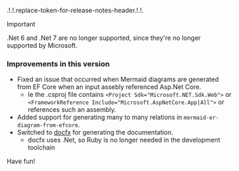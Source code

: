 .!.!.replace-token-for-release-notes-header.!.!.
> [!IMPORTANT]
> .Net 6 and .Net 7 are no longer supported, since they're no longer supported by Microsoft.

### Improvements in this version
- Fixed an issue that occurred when Mermaid diagrams are generated from EF Core when an input assebly referenced Asp.Net Core. 
   - Ie the .csproj file contains `<Project Sdk="Microsoft.NET.Sdk.Web">` or `<FrameworkReference Include="Microsoft.AspNetCore.App|All">` or references such an assembly.
- Added support for generating many to many relations in `mermaid-er-diagram-from-efcore`.
- Switched to [docfx](https://dotnet.github.io/docfx/) for generating  the documentation. 
   - docfx uses .Net, so Ruby is no longer needed in the development toolchain

Have fun!